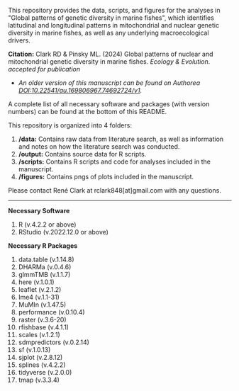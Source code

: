 This repository provides the data, scripts, and figures for the analyses in "Global patterns of genetic diversity in marine fishes", which identifies latitudinal and longitudinal patterns in mitochondrial and nuclear genetic diversity in marine fishes, as well as any underlying macroecological drivers. 

**Citation:** Clark RD & Pinsky ML. (2024) Global patterns of nuclear and mitochondrial genetic diversity in marine fishes. *Ecology & Evolution*. *accepted for publication*
  * *An older version of this manuscript can be found on Authorea [DOI:10.22541/au.169806967.74692724/v1](https://doi.org/10.22541/au.169806967.74692724/v1).* 

A complete list of all necessary software and packages (with version numbers) can be found at the bottom of this README.

This repository is organized into 4 folders: 
1. **/data:** Contains raw data from literature search, as well as information and notes on how the literature search was conducted.
2. **/output:** Contains source data for R scripts.
3. **/scripts:** Contains R scripts and code for analyses included in the manuscript.
4. **/figures:** Contains pngs of plots included in the manuscript.

Please contact René Clark at rclark848[at]gmail.com with any questions.
_______________________________________________________

**Necessary Software**
1. R (v.4.2.2 or above)
2. RStudio (v.2022.12.0 or above)

**Necessary R Packages**
1. data.table (v.1.14.8)
2. DHARMa (v.0.4.6)
3. glmmTMB (v.1.1.7)
4. here (v.1.0.1)
5. leaflet (v.2.1.2)
6. lme4 (v.1.1-31)
7. MuMIn (v.1.47.5)
8. performance (v.0.10.4)
9. raster (v.3.6-20)
10. rfishbase (v.4.1.1)
11. scales (v.1.2.1)
12. sdmpredictors (v.0.2.14)
13. sf (v.1.0.13)
14. sjplot (v.2.8.12)
15. splines (v.4.2.2)
16. tidyverse (v.2.0.0)
17. tmap (v.3.3.4)
